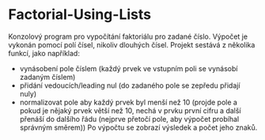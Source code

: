 # Factorial-Using-Lists
Konzolový program pro vypočítání faktoriálu pro zadané číslo. Výpočet je vykonán pomocí polí čísel, nikoliv dlouhých čísel.
Projekt sestává z několika funkcí, jako například:
- vynásobení pole číslem (každý prvek ve vstupním poli se vynásobí zadaným číslem)
- přidání vedoucích/leading nul (do zadaného pole se zepředu přidají nuly)
- normalizovat pole aby každý prvek byl menší než 10 (projde pole a pokud je nějaký prvek větší než 10, nechá v prvku první cifru a další přenáší do dalšího řádu (nejprve přetočí pole, aby výpočet probíhal správným směrem))
Po výpočtu se zobrazí výsledek a počet jeho znaků.
